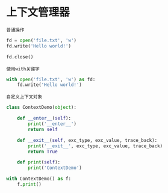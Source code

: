 # 上下文管理器

`普通操作`
```python
fd = open('file.txt', 'w')
fd.write('Hello world!')

fd.close()
```

`使用with关键字`

```python
with open('file.txt', 'w') as fd:
    fd.write('Hello world!')
```

`自定义上下文对象`

```python
class ContextDemo(object):

    def __enter__(self):
        print('__enter__')
        return self

    def __exit__(self, exc_type, exc_value, trace_back):
        print('__exit__', exc_type, exc_value, trace_back)
        return True

    def print(self):
        print('ContextDemo')

with ContextDemo() as f:
    f.print()
```
